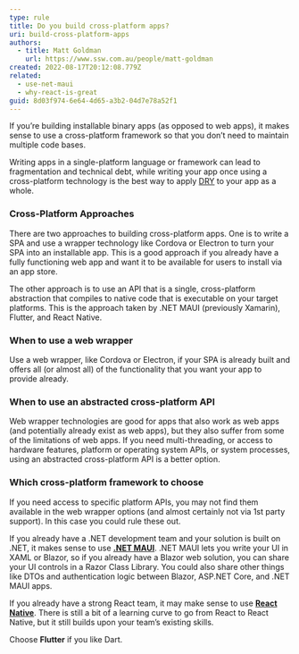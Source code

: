 ```yaml
---
type: rule
title: Do you build cross-platform apps?
uri: build-cross-platform-apps
authors:
  - title: Matt Goldman
    url: https://www.ssw.com.au/people/matt-goldman
created: 2022-08-17T20:12:08.779Z
related:
  - use-net-maui
  - why-react-is-great
guid: 8d03f974-6e64-4d65-a3b2-04d7e78a52f1
---
```

If you’re building installable binary apps (as opposed to web apps), it makes sense to use a cross-platform framework so that you don’t need to maintain multiple code bases. 

Writing apps in a single-platform language or framework can lead to fragmentation and technical debt, while writing your app once using a cross-platform technology is the best way to apply [DRY](/do-you-look-for-duplicate-code) to your app as a whole.
  
<!--endintro-->
 
### Cross-Platform Approaches
 
There are two approaches to building cross-platform apps. One is to write a SPA and use a wrapper technology like Cordova or Electron to turn your SPA into an installable app. This is a good approach if you already have a fully functioning web app and want it to be available for users to install via an app store.
 
The other approach is to use an API that is a single, cross-platform abstraction that compiles to native code that is executable on your target platforms. This is the approach taken by .NET MAUI (previously Xamarin), Flutter, and React Native.
 
### When to use a web wrapper
 
Use a web wrapper, like Cordova or Electron, if your SPA is already built and offers all (or almost all) of the functionality that you want your app to provide already.
 
### When to use an abstracted cross-platform API
 
Web wrapper technologies are good for apps that also work as web apps (and potentially already exist as web apps), but they also suffer from some of the limitations of web apps. If you need multi-threading, or access to hardware features, platform or operating system APIs, or system processes, using an abstracted cross-platform API is a better option.
 
### Which cross-platform framework to choose
 
If you need access to specific platform APIs, you may not find them available in the web wrapper options (and almost certainly not via 1st party support). In this case you could rule these out.
 
If you already have a .NET development team and your solution is built on .NET, it makes sense to use **[.NET MAUI](https://docs.microsoft.com/en-us/dotnet/maui/what-is-maui)**. .NET MAUI lets you write your UI in XAML or Blazor, so if you already have a Blazor web solution, you can share your UI controls in a Razor Class Library. You could also share other things like DTOs and authentication logic between Blazor, ASP.NET Core, and .NET MAUI apps.
 
If you already have a strong React team, it may make sense to use **[React Native](https://reactnative.dev/)**. There is still a bit of a learning curve to go from React to React Native, but it still builds upon your team’s existing skills.
 
Choose **Flutter** if you like Dart.
